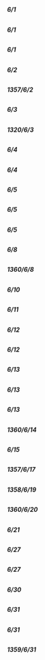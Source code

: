 

## 
##### 6/1





## 
##### 6/1





## 
##### 6/1





## 
##### 6/2





## 
##### 1357/6/2





## 
##### 6/3





## 
##### 1320/6/3





## 
##### 6/4





## 
##### 6/4





## 
##### 6/5





## 
##### 6/5





## 
##### 6/5





## 
##### 6/8





## 
##### 1360/6/8





## 
##### 6/10





## 
##### 6/11





## 
##### 6/12





## 
##### 6/12





## 
##### 6/13





## 
##### 6/13





## 
##### 6/13





## 
##### 1360/6/14





## 
##### 6/15





## 
##### 1357/6/17





## 
##### 1358/6/19





## 
##### 1360/6/20





## 
##### 6/21





## 
##### 6/27





## 
##### 6/27





## 
##### 6/30





## 
##### 6/31





## 
##### 6/31





## 
##### 1359/6/31



